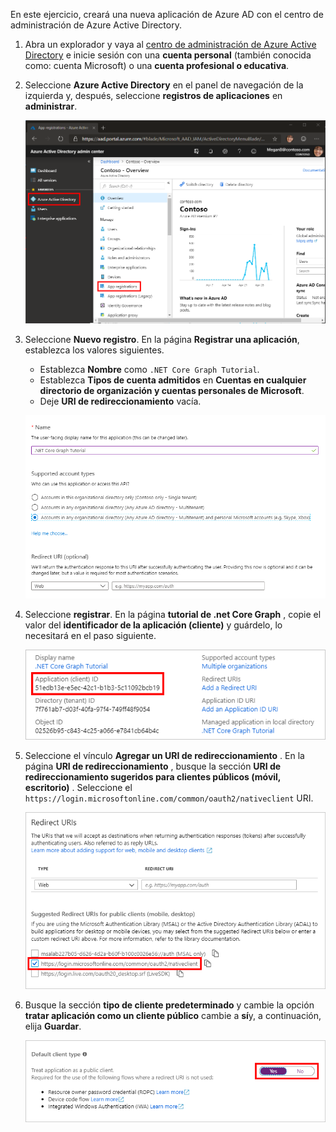 <!-- markdownlint-disable MD002 MD041 -->

En este ejercicio, creará una nueva aplicación de Azure AD con el centro de administración de Azure Active Directory.

1. Abra un explorador y vaya al [centro de administración de Azure Active Directory](https://aad.portal.azure.com) e inicie sesión con una **cuenta personal** (también conocida como: cuenta Microsoft) o una **cuenta profesional o educativa**.

1. Seleccione **Azure Active Directory** en el panel de navegación de la izquierda y, después, seleccione **registros de aplicaciones** en **administrar**.

    ![Una captura de pantalla de los registros de la aplicación ](./images/aad-portal-app-registrations.png)

1. Seleccione **Nuevo registro**. En la página **Registrar una aplicación**, establezca los valores siguientes.

    - Establezca **Nombre** como `.NET Core Graph Tutorial`.
    - Establezca **Tipos de cuenta admitidos** en **Cuentas en cualquier directorio de organización y cuentas personales de Microsoft**.
    - Deje **URI de redireccionamiento** vacía.

    ![Captura de pantalla de la página registrar una aplicación](./images/aad-register-an-app.png)

1. Seleccione **registrar**. En la página **tutorial de .net Core Graph** , copie el valor del **identificador de la aplicación (cliente)** y guárdelo, lo necesitará en el paso siguiente.

    ![Captura de pantalla del identificador de la aplicación del nuevo registro de la aplicación](./images/aad-application-id.png)

1. Seleccione el vínculo **Agregar un URI de redireccionamiento** . En la página **URI de redireccionamiento** , busque la sección **URI de redireccionamiento sugeridos para clientes públicos (móvil, escritorio)** . Seleccione el `https://login.microsoftonline.com/common/oauth2/nativeclient` URI.

    ![Captura de pantalla de la página URI de redireccionamiento](./images/aad-redirect-uris.png)

1. Busque la sección **tipo de cliente predeterminado** y cambie la opción **tratar aplicación como un cliente público** cambie a **sí**y, a continuación, elija **Guardar**.

    ![Captura de pantalla de la sección tipo de cliente predeterminado](./images/aad-default-client-type.png)
